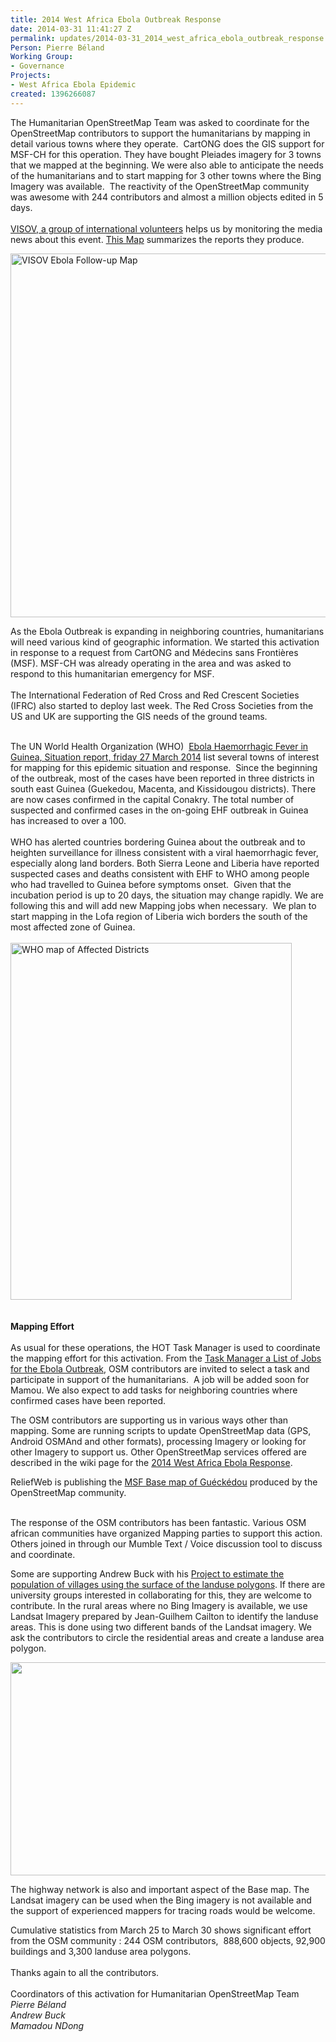 ```yaml
---
title: 2014 West Africa Ebola Outbreak Response
date: 2014-03-31 11:41:27 Z
permalink: updates/2014-03-31_2014_west_africa_ebola_outbreak_response
Person: Pierre Béland
Working Group:
- Governance
Projects:
- West Africa Ebola Epidemic
created: 1396266087
---
```


<p id="yui_3_13_0_1_1396261992659_9891">The Humanitarian OpenStreetMap Team was asked to coordinate for the OpenStreetMap contributors to support the humanitarians by mapping in detail various towns where they operate.&nbsp; CartONG does the GIS support for MSF-CH for this operation. They have bought Pleiades imagery for 3 towns that we mapped at the beginning. We were also able to anticipate the needs of the humanitarians and to start mapping for 3 other towns where the Bing Imagery was available.&nbsp; The reactivity of the OpenStreetMap community was awesome with 244 contributors and almost a million objects edited in 5 days.<br><br><a href="https://twitter.com/VISOV1">VISOV, a group of international volunteers</a> helps us by monitoring the media news about this event. <a href="http://umap.openstreetmap.fr/fr/map/esov-suivi-epidemie-ebola_6356#6/8.907/-9.240">This Map</a> summarizes the reports they produce.</p><p id="yui_3_13_0_1_1396261992659_9890"><img id="yui_3_13_0_1_1396261992659_9889" src="http://hot.openstreetmap.org/sites/default/files/visov-suivi-epidemie-ebola.png" alt="VISOV Ebola Follow-up Map" style="width:627px;height:582px"></p><p id="yui_3_13_0_1_1396261992659_9888">As the Ebola Outbreak is expanding in neighboring countries, humanitarians will need various kind of geographic information. We started this activation in response to a request from CartONG and Médecins sans Frontières (MSF). MSF-CH was already operating in the area and was asked to respond to this humanitarian emergency for MSF.<br><br>The International Federation of Red Cross and Red Crescent Societies (IFRC) also started to deploy last week. The Red Cross Societies from the US and UK are supporting the GIS needs of the ground teams.<img id="yui_3_13_0_1_1396261992659_9887" src="http://hot.openstreetmap.org/sites/default/files/msf-suisse-ebola-2.png" alt=""><br><br></p><p id="yui_3_13_0_1_1396261992659_9885">The UN World Health Organization (WHO)&nbsp; <a href="http://www.afro.who.int/en/clusters-a-programmes/dpc/epidemic-a-%20%20pandemic-alert-and-response/outbreak-news/4069-ebola-haemorrhagic-%20%20feverguinea-27-march-2014.html">Ebola Haemorrhagic Fever in Guinea, Situation report, friday 27 March 2014</a> list several towns of interest for mapping for this epidemic situation and response.&nbsp; Since the beginning of the outbreak, most of the cases have been reported in three districts in south east Guinea (Guekedou, Macenta, and Kissidougou districts). There are now cases confirmed in the capital Conakry. The total number of suspected and confirmed cases in the on-going EHF outbreak in Guinea has increased to over a 100.<br><br>WHO has alerted countries bordering Guinea about the outbreak and to heighten surveillance for illness consistent with a viral haemorrhagic fever, especially along land borders. Both Sierra Leone and Liberia have reported suspected cases and deaths consistent with EHF to WHO among people who had travelled to Guinea before symptoms onset.&nbsp; Given that the incubation period is up to 20 days, the situation may change rapidly. We are following this and will add new Mapping jobs when necessary.&nbsp; We plan to start mapping in the Lofa region of Liberia wich borders the south of the most affected zone of Guinea.<br><br><img id="yui_3_13_0_1_1396261992659_9886" src="http://hot.openstreetmap.org/sites/default/files/afro-who-int-affected-dstricts-ebola.png" alt="WHO map of Affected Districts" style="width:450px;height:571px"><br><br><br><strong>Mapping Effort</strong><br><br>As usual for these operations, the HOT Task Manager is used to coordinate the mapping effort for this activation. From the <a href="http://tasks.hotosm.org/#all/Ebola">Task Manager a List of Jobs for the Ebola Outbreak</a>, OSM contributors are invited to select a task and participate in support of the humanitarians.&nbsp; A job will be added soon for Mamou. We also expect to add tasks for neighboring countries where confirmed cases have been reported.</p><p>The OSM contributors are supporting us in various ways other than mapping. Some are running scripts to update OpenStreetMap data (GPS, Android OSMAnd and other formats), processing Imagery or looking for other Imagery to support us. Other OpenStreetMap services offered are described in the wiki page for the <a href="https://wiki.openstreetmap.org/wiki/2014_West_Africa_Ebola_Response">2014 West Africa Ebola Response</a>.</p><p>ReliefWeb is publishing the <a href="http://reliefweb.int/map/guinea/guinea-gu-ck-dou-base-map">MSF Base map of Guéckédou</a> produced by the OpenStreetMap community.</p><p id="yui_3_13_0_1_1396261992659_9884"><br>The response of the OSM contributors has been fantastic. Various OSM african communities have organized Mapping parties to support this action. Others joined in through our Mumble Text / Voice discussion tool to discuss and coordinate.</p><p id="yui_3_13_0_1_1396261992659_9882">Some are supporting Andrew Buck with his <a id="yui_3_13_0_1_1396261992659_9883" href="http://www.openstreetmap.org/user/AndrewBuck/diary/21465">Project to estimate the population of villages using the surface of the landuse polygons</a>. If there are university groups interested in collaborating for this, they are welcome to contribute. In the rural areas where no Bing Imagery is available, we use Landsat Imagery prepared by Jean-Guilhem Cailton to identify the landuse areas. This is done using two different bands of the Landsat imagery. We ask the contributors to circle the residential areas and create a landuse area polygon.&nbsp;</p><p id="yui_3_13_0_1_1396261992659_9881"><img id="yui_3_13_0_1_1396261992659_9880" src="http://i.imgur.com/RdXeKqc.png" alt="" style="width:583px;height:341px"></p><p>The highway network is also and important aspect of the Base map. The Landsat imagery can be used when the Bing imagery is not available and the support of experienced mappers for tracing roads would be welcome.</p><p>Cumulative statistics from March 25 to March 30 shows significant effort from the OSM community : 244 OSM contributors,&nbsp; 888,600 objects, 92,900 buildings and 3,300 landuse area polygons.<br><br>Thanks again to all the contributors.<br><br>Coordinators of this activation for Humanitarian OpenStreetMap Team<br><em>Pierre Béland</em><br><em id="yui_3_13_0_1_1396261992659_9875">Andrew Buck<br></em><em>Mamadou NDong</em></p>
